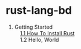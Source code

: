 # rust-lang-bd

1. Getting Started<br>
&emsp;[1.1 How To Install Rust](https://github.com/sheik-mostafizur/rust-lang-bd/tree/main/How%20To%20Install%20Rust)<br>
&emsp;1.2 Hello, World<br>